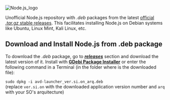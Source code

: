 ![Node.js_logo](https://nodejs.org/static/images/logo-light.svg)

Unofficial Node.js repository with *.deb* packages from the latest [official *.tar.gz* stable releases](https://nodejs.org/dist/latest). This facilitates installing Node.js on Debian systems like Ubuntu, Linux Mint, Kali Linux, etc.

Download and Install Node.js from .deb package
----------------------------------------------

To download the *.deb* package, go to [***releases***](https://github.com/gustavosotnas/Node.js-deb/releases/latest) section and download the latest version of it. Install with [**GDebi Package Installer**](https://apps.ubuntu.com/cat/applications/gdebi/) or enter the following command in a Terminal (in the folder where is the downloaded file):

`sudo dpkg -i avd-launcher_ver.si.on_arq.deb` <br>
(replace `ver.si.on` with the downloaded application version number and `arq` with your SO's arquitecture)
